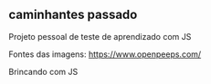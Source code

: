 ## caminhantes passado

Projeto pessoal de teste de aprendizado com JS

Fontes das imagens: https://www.openpeeps.com/ 

Brincando com JS

